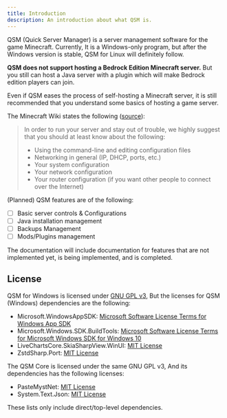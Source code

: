 ```yaml
---
title: Introduction
description: An introduction about what QSM is.
---
```


QSM (Quick Server Manager) is a server management software
for the game Minecraft. Currently, It is a Windows-only
program, but after the Windows version is stable,
QSM for Linux will definitely follow.

**QSM does not support hosting a Bedrock Edition Minecraft
server.** But you still can host a Java server with a plugin
which will make Bedrock edition players can join.

Even if QSM eases the process of self-hosting a Minecraft
server, it is still recommended that you understand some basics
of hosting a game server.

The Minecraft Wiki states the following ([source](https://minecraft.wiki/w/Tutorials/Setting_up_a_server#Warning)):

> In order to run your server and stay out of trouble, we highly suggest that you should at least know about the following:
> - Using the command-line and editing configuration files
> - Networking in general (IP, DHCP, ports, etc.)
> - Your system configuration
> - Your network configuration
> - Your router configuration (if you want other people to connect over the Internet)

(Planned) QSM features are of the following:
- [ ] Basic server controls & Configurations
- [ ] Java installation management
- [ ] Backups Management
- [ ] Mods/Plugins management

The documentation will include documentation for features
that are not implemented yet, is being implemented, and is
completed.

## License
QSM for Windows is licensed under [GNU GPL v3](https://github.com/lines-of-codes/QSMSharp/blob/master/LICENSE),
But the licenses for QSM (Windows) dependencies are the
following:

- Microsoft.WindowsAppSDK: [Microsoft Software License Terms for Windows App SDK](https://www.nuget.org/packages/Microsoft.WindowsAppSDK/1.5.240802000/license)
- Microsoft.Windows.SDK.BuildTools: [Microsoft Software License Terms for Microsoft Windows SDK for Windows 10](https://aka.ms/WinSDKLicenseURL)
- LiveChartsCore.SkiaSharpView.WinUI: [MIT License](https://github.com/beto-rodriguez/LiveCharts2/blob/master/LICENSE)
- ZstdSharp.Port: [MIT License](https://github.com/oleg-st/ZstdSharp/blob/master/LICENSE)

The QSM Core is licensed under the same GNU GPL v3,
And its dependencies has the following licenses:

- PasteMystNet: [MIT License](https://github.com/dentolos19/PasteMystNet/blob/main/LICENSE)
- System.Text.Json: [MIT License](https://licenses.nuget.org/MIT)

These lists only include direct/top-level dependencies.
